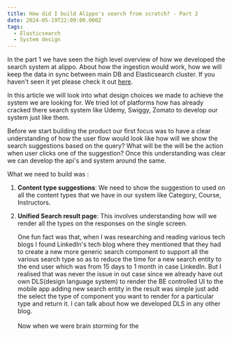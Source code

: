 ```yaml
---
title: How did I build Alippo's search from scratch? - Part 2
date: 2024-05-19T22:09:00.000Z
tags:
  - Elasticsearch
  - System design
---
```

In the part 1 we have seen the high level overview of how we developed the search system at alippo. About how the ingestion would work, how we will keep the data in sync between main DB and Elasticsearch cluster. If you haven't seen it yet please check it out [here](https://sumittiware.dev/post/how-did-i-build-alippos-search-from-scratch-part-1/).



In this article we will look into what design choices we made to achieve the system we are looking for. We tried lot of platforms how has already cracked there search system like Udemy, Swiggy, Zomato to develop our system just like them.



Before we start building the product our first focus was to have a clear understanding of how the user flow would look like how will we show the search suggestions based on the query? What will be the will be the action when user clicks one of the suggestion? Once this understanding was clear we can develop the api's and system around the same.

What we need to build was : 

1. **Content type suggestions**: We need to show the suggestion to used on all the content types that we have in our system like Category, Course, Instructors. 

2. **Unified Search result page**: This involves understanding how will we render all the types on the responses on the single screen.

   One fun fact was that, when I was researching and reading various tech blogs I found LinkedIn's tech blog where they mentioned that they had to create a new more generic search component to support all the various search type so as to reduce the time for a new search entity to the end user which was from 15 days to 1 month in case LinkedIn. But I realised that was never the issue in out case since we already have out own DLS(design language system) to render the BE controlled UI to the mobile app adding new search entity in the result was simple just add the select the type of component you want to render for a particular type and return it. I can talk about how we developed DLS in any other blog.\
\
Now when we were brain storming for the
